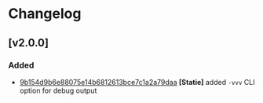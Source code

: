# Changelog

## [v2.0.0]

### Added

- [9b154d9b6e88075e14b6812613bce7c1a2a79daa] **[Statie]** added `-vvv` CLI option for debug output

[9b154d9b6e88075e14b6812613bce7c1a2a79daa]: https://github.com/Symplify/Symplify/commit/9b154d9b6e88075e14b6812613bce7c1a2a79daa